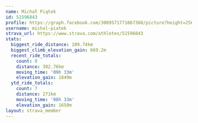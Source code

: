 ```yaml
---
name: Michał Piątek
id: 51596843
profile: https://graph.facebook.com/3089571771067360/picture?height=256&width=256
username: michal-piatek
strava_url: https://www.strava.com/athletes/51596843
stats:
  biggest_ride_distance: 109.74km
  biggest_climb_elevation_gain: 669.2m
  recent_ride_totals:
    count: 8
    distance: 302.76km
    moving_time: '09h 33m'
    elevation_gain: 1849m
  ytd_ride_totals:
    count: 7
    distance: 271km
    moving_time: '08h 33m'
    elevation_gain: 1650m
layout: strava_member
--- 
```

